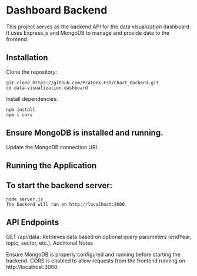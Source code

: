 # Dashboard Backend

This project serves as the backend API for the data visualization dashboard. It uses Express.js and MongoDB to manage and provide data to the frontend.

## Installation

Clone the repository:

```
git clone https://github.com/Prateek-Fst/Chart_Backend.git
cd data-visualization-dashboard
```
Install dependencies:
```
npm install
npm i cors
```

## Ensure MongoDB is installed and running.
Update the MongoDB connection URI.

## Running the Application

## To start the backend server:
```
node server.js
The backend will run on http://localhost:8000.
```

## API Endpoints

GET /api/data: Retrieves data based on optional query parameters (endYear, topic, sector, etc.).
Additional Notes

Ensure MongoDB is properly configured and running before starting the backend.
CORS is enabled to allow requests from the frontend running on http://localhost:3000.

